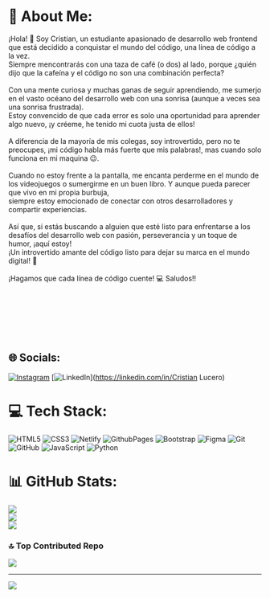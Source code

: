 # 💫 About Me:
¡Hola! 👋 Soy Cristian, un estudiante apasionado de desarrollo web frontend que está decidido a conquistar el mundo del código, una línea de código a la vez. <br>Siempre mencontrarás  con una taza de café (o dos) al lado, porque ¿quién dijo que la cafeína y el código no son una combinación perfecta?<br><br>Con una mente curiosa y muchas ganas de seguir aprendiendo, me sumerjo en el vasto océano del desarrollo web con una sonrisa (aunque a veces sea una sonrisa frustrada). <br>Estoy convencido de que cada error es solo una oportunidad para aprender algo nuevo, ¡y créeme, he tenido mi cuota justa de ellos!<br><br>A diferencia de la mayoría de mis colegas, soy introvertido, pero no te preocupes, ¡mi código habla más fuerte que mis palabras!, mas cuando solo funciona en mi maquina 😉.<br><br>Cuando no estoy frente a la pantalla, me encanta perderme en el mundo de los videojuegos o sumergirme en un buen libro. Y aunque pueda parecer que vivo en mi propia burbuja, <br>siempre estoy emocionado de conectar con otros desarrolladores y compartir experiencias.<br><br>Así que, si estás buscando a alguien que esté listo para enfrentarse a los desafíos del desarrollo web con pasión, perseverancia y un toque de humor, ¡aquí estoy! <br>¡Un introvertido amante del código listo para dejar su marca en el mundo digital! 🚀<br><br>¡Hagamos que cada línea de código cuente! 💻 Saludos!!<br><br><br><br><br><br><br>


## 🌐 Socials:
[![Instagram](https://img.shields.io/badge/Instagram-%23E4405F.svg?logo=Instagram&logoColor=white)](https://instagram.com/KilyLucero) [![LinkedIn](https://img.shields.io/badge/LinkedIn-%230077B5.svg?logo=linkedin&logoColor=white)](https://linkedin.com/in/Cristian Lucero) 

# 💻 Tech Stack:
![HTML5](https://img.shields.io/badge/html5-%23E34F26.svg?style=for-the-badge&logo=html5&logoColor=white) ![CSS3](https://img.shields.io/badge/css3-%231572B6.svg?style=for-the-badge&logo=css3&logoColor=white) ![Netlify](https://img.shields.io/badge/netlify-%23000000.svg?style=for-the-badge&logo=netlify&logoColor=#00C7B7) ![GithubPages](https://img.shields.io/badge/github%20pages-121013?style=for-the-badge&logo=github&logoColor=white) ![Bootstrap](https://img.shields.io/badge/bootstrap-%238511FA.svg?style=for-the-badge&logo=bootstrap&logoColor=white) ![Figma](https://img.shields.io/badge/figma-%23F24E1E.svg?style=for-the-badge&logo=figma&logoColor=white) ![Git](https://img.shields.io/badge/git-%23F05033.svg?style=for-the-badge&logo=git&logoColor=white) ![GitHub](https://img.shields.io/badge/github-%23121011.svg?style=for-the-badge&logo=github&logoColor=white) ![JavaScript](https://img.shields.io/badge/javascript-%23323330.svg?style=for-the-badge&logo=javascript&logoColor=%23F7DF1E) ![Python](https://img.shields.io/badge/python-3670A0?style=for-the-badge&logo=python&logoColor=ffdd54)
# 📊 GitHub Stats:
![](https://github-readme-stats.vercel.app/api?username=Cris7ian-tech&theme=blueberry&hide_border=false&include_all_commits=false&count_private=false)<br/>
![](https://github-readme-streak-stats.herokuapp.com/?user=Cris7ian-tech&theme=blueberry&hide_border=false)<br/>
![](https://github-readme-stats.vercel.app/api/top-langs/?username=Cris7ian-tech&theme=blueberry&hide_border=false&include_all_commits=false&count_private=false&layout=compact)

### 🔝 Top Contributed Repo
![](https://github-contributor-stats.vercel.app/api?username=Cris7ian-tech&limit=5&theme=tokyonight&combine_all_yearly_contributions=true)

---
[![](https://visitcount.itsvg.in/api?id=Cris7ian-tech&icon=0&color=0)](https://visitcount.itsvg.in)

<!-- Proudly created with GPRM ( https://gprm.itsvg.in ) -->
